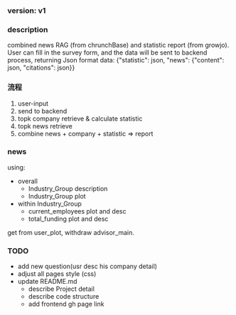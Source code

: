 ### version: v1

### description
combined news RAG (from chrunchBase) and statistic report (from growjo). User can fill in the survey form, and the data will be sent to backend process, returning Json format data: {"statistic": json, "news": {"content": json, "citations": json}}

### 流程
1. user-input
2. send to backend
3. topk company retrieve & calculate statistic
4. topk news retrieve
5. combine news + company + statistic => report

### news
using:
- overall 
    - Industry_Group description
    - Industry_Group plot
- within Industry_Group
    - current_employees plot and desc
    - total_funding plot and desc

get from user_plot, withdraw advisor_main.

### TODO
- add new question(usr desc his company detail)
- adjust all pages style (css)
- update README.md
    - describe Project detail
    - describe code structure
    - add frontend gh page link